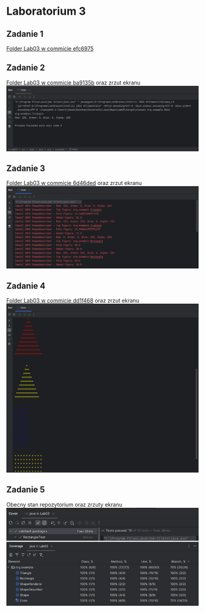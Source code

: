 # Laboratorium 3

## Zadanie 1

[Folder Lab03 w commicie efc6975](https://github.com/JakubKorytko/pwjj-pk/tree/efc6975f372b1efc29e02d6bb89ee6564de6b86f/Lab03)

## Zadanie 2

[Folder Lab03 w commicie ba9135b](https://github.com/JakubKorytko/pwjj-pk/tree/ba9135bd7242840c0d659448fda1f13378047374/Lab03)
oraz zrzut ekranu\
![shape_with_alpha.png](./shape_with_alpha.png)

## Zadanie 3

[Folder Lab03 w commicie 6d46ded](https://github.com/JakubKorytko/pwjj-pk/tree/6d46ded649e904e21b2bc215de53448060094aee/Lab03)
oraz zrzut ekranu\
![logger.png](./logger.png)

## Zadanie 4

[Folder Lab03 w commicie dd1f468](https://github.com/JakubKorytko/pwjj-pk/tree/dd1f468eae958a19a310e03894d529c5ccd31830/Lab03)
oraz zrzut ekranu\
![shape_renderer.png](./shape_renderer.png)

## Zadanie 5

Obecny stan repozytorium oraz zrzuty ekranu\
![tests_passed.png](./tests_passed.png)\
![tests_coverage.png](./tests_coverage.png)
